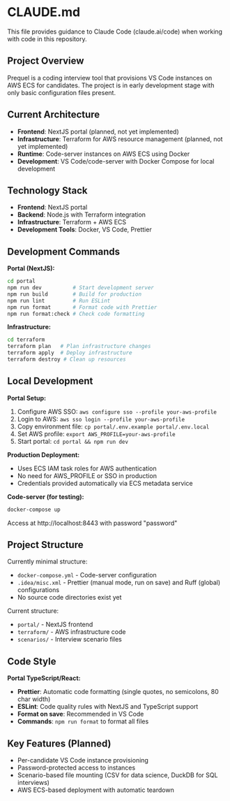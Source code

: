 # CLAUDE.md

This file provides guidance to Claude Code (claude.ai/code) when working with code in this repository.

## Project Overview

Prequel is a coding interview tool that provisions VS Code instances on AWS ECS for candidates. The project is in early development stage with only basic configuration files present.

## Current Architecture

- **Frontend**: NextJS portal (planned, not yet implemented)
- **Infrastructure**: Terraform for AWS resource management (planned, not yet implemented) 
- **Runtime**: Code-server instances on AWS ECS using Docker
- **Development**: VS Code/code-server with Docker Compose for local development

## Technology Stack

- **Frontend**: NextJS portal
- **Backend**: Node.js with Terraform integration
- **Infrastructure**: Terraform + AWS ECS
- **Development Tools**: Docker, VS Code, Prettier

## Development Commands

**Portal (NextJS):**
```bash
cd portal
npm run dev          # Start development server
npm run build        # Build for production
npm run lint         # Run ESLint
npm run format       # Format code with Prettier
npm run format:check # Check code formatting
```

**Infrastructure:**
```bash
cd terraform
terraform plan   # Plan infrastructure changes
terraform apply  # Deploy infrastructure
terraform destroy # Clean up resources
```

## Local Development

**Portal Setup:**
1. Configure AWS SSO: `aws configure sso --profile your-aws-profile`
2. Login to AWS: `aws sso login --profile your-aws-profile`
3. Copy environment file: `cp portal/.env.example portal/.env.local`
4. Set AWS profile: `export AWS_PROFILE=your-aws-profile`
5. Start portal: `cd portal && npm run dev`

**Production Deployment:**
- Uses ECS IAM task roles for AWS authentication
- No need for AWS_PROFILE or SSO in production
- Credentials provided automatically via ECS metadata service

**Code-server (for testing):**
```bash
docker-compose up
```
Access at http://localhost:8443 with password "password"

## Project Structure

Currently minimal structure:
- `docker-compose.yml` - Code-server configuration
- `.idea/misc.xml` - Prettier (manual mode, run on save) and Ruff (global) configurations
- No source code directories exist yet

Current structure:
- `portal/` - NextJS frontend
- `terraform/` - AWS infrastructure code  
- `scenarios/` - Interview scenario files

## Code Style

**Portal TypeScript/React:**
- **Prettier**: Automatic code formatting (single quotes, no semicolons, 80 char width)
- **ESLint**: Code quality rules with NextJS and TypeScript support
- **Format on save**: Recommended in VS Code
- **Commands**: `npm run format` to format all files

## Key Features (Planned)

- Per-candidate VS Code instance provisioning
- Password-protected access to instances
- Scenario-based file mounting (CSV for data science, DuckDB for SQL interviews)
- AWS ECS-based deployment with automatic teardown